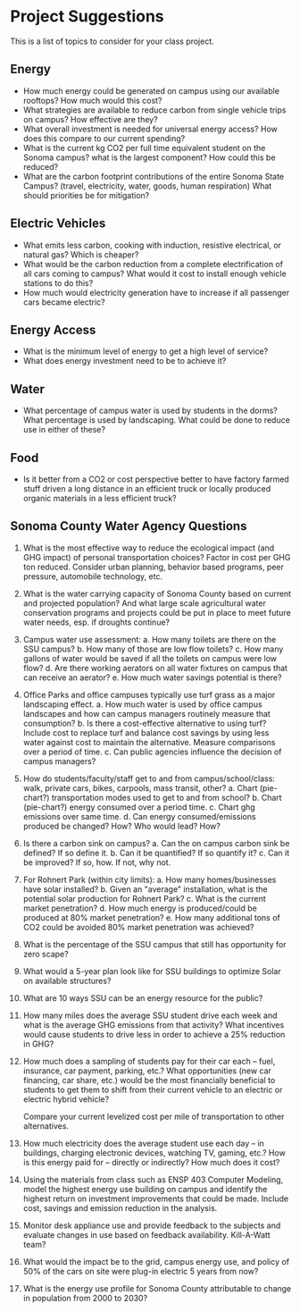 # Project Suggestions

This is a list of topics to consider for your class project.

## Energy
- How much energy could be generated on campus using our available
  rooftops?  How much would this cost?
- What strategies are available to reduce carbon from single vehicle
  trips on campus?  How effective are they?
- What overall investment is needed for universal energy access?  How
  does this compare to our current spending?
- What is the current kg CO2 per full time equivalent student on the
  Sonoma campus?  what is the largest component?  How could this be
  reduced?
- What are the carbon footprint contributions of the entire Sonoma State
  Campus?  (travel, electricity, water, goods, human respiration)  What
  should priorities be for mitigation?

## Electric Vehicles
- What emits less carbon, cooking with induction, resistive electrical,
  or natural gas?  Which is cheaper?
- What would be the carbon reduction from a complete electrification of
  all cars coming to campus?  What would it cost to install enough
  vehicle stations to do this?
- How much would electricity generation have to increase if all
  passenger cars became electric?

## Energy Access
- What is the minimum level of energy to get a high level of service?
- What does energy investment need to be to achieve it?

## Water
- What percentage of campus water is used by students in the dorms?
  What percentage is used by landscaping.  What could be done to reduce
  use in either of these?

## Food
- Is it better from a CO2 or cost perspective better to have factory
  farmed stuff driven a long distance in an efficient truck or locally
  produced organic materials in a less efficient truck?

## Sonoma County Water Agency Questions

1. What is the most effective way to reduce the ecological impact (and
   GHG impact) of personal transportation choices?  Factor in cost per
   GHG ton reduced.  Consider urban planning, behavior based programs,
   peer pressure, automobile technology, etc.

2. What is the water carrying capacity of Sonoma County based on current
   and projected population?  And what large scale agricultural water
   conservation programs and projects could be put in place to meet
   future water needs, esp. if droughts continue?

3. Campus water use assessment:
a. How many toilets are there on the SSU campus?
b. How many of those are low flow toilets?
c. How many gallons of water would be saved if all the toilets on campus were low flow?
d. Are there working aerators on all water fixtures on campus that can receive an aerator?
e. How much water savings potential is there?

4. Office Parks and office campuses typically use turf grass as a major landscaping effect.
a. How much water is used by office campus landscapes and how can campus managers routinely measure that consumption?
b. Is there a cost-effective alternative to using turf?  Include cost to replace turf and balance cost savings by using less water against cost to maintain the alternative.  Measure comparisons over a period of time.
c. Can public agencies influence the decision of campus managers?

5. How do students/faculty/staff get to and from campus/school/class: walk, private cars, bikes, carpools, mass transit, other?
a. Chart (pie-chart?) transportation modes used to get to and from school?
b. Chart (pie-chart?) energy consumed over a period time.
c. Chart ghg emissions over same time.
d. Can energy consumed/emissions produced be changed?  How? Who would lead?  How?

6. Is there a carbon sink on campus?
a. Can the on campus carbon sink be defined?  If so define it.
b. Can it be quantified?  If so quantify it?
c. Can it be improved?  If so, how.  If not, why not.

7. For Rohnert Park (within city limits):
a. How many homes/businesses have solar installed?
b. Given an "average" installation, what is the potential solar production for Rohnert Park?
c. What is the current market penetration?
d. How much energy is produced/could be produced at 80% market penetration?
e. How many additional tons of CO2 could be avoided 80% market penetration was achieved?

8. What is the percentage of the SSU campus that still has opportunity for zero
   scape?

9. What would a 5-year plan look like for SSU buildings to optimize Solar on
   available structures?

10. What are 10 ways SSU can be an energy resource for the public?

11. How many miles does the average SSU student drive each week and what is the
    average GHG emissions from that activity? What incentives would cause
    students to drive less in order to achieve a 25% reduction in GHG?

12. How much does a sampling of students pay for their car each – fuel,
    insurance, car payment, parking, etc.? What opportunities (new car
    financing, car share, etc.) would be the most financially beneficial to
    students to get them to shift from their current vehicle to an electric or
    electric hybrid vehicle?

    Compare your current levelized cost per mile of transportation to other alternatives.

13. How much electricity does the average student use each day – in buildings,
    charging electronic devices, watching TV, gaming, etc.? How is this energy
    paid for – directly or indirectly? How much does it cost?

14. Using the materials from class such as ENSP 403 Computer Modeling, model
    the highest energy use building on campus and identify the highest return
    on investment improvements that could be made.   Include cost, savings and
    emission reduction in the analysis.

15. Monitor desk appliance use and provide feedback to the subjects and
    evaluate changes in use based on feedback availability.  Kill-A-Watt team?

16. What would the impact be to the grid, campus energy use, and policy of 50%
    of the cars on site were plug-in electric 5 years from now?

17. What is the energy use profile for Sonoma County attributable to change in
    population from 2000 to 2030?


<!--
- what project topics are relevant to the climate protection campaign?
- could title 24-like building codes have avoided the propane and
  natural gas shortages in the 2013-14 winter?
- 330, 438 project and question: what percentage of solar is residential
  vs. commercial vs. utility scale?
- 330 project who is creating influence in the media and policy in
  climate?  are they effective?  do you agree with their tactics?
- 330 project: what fraction of energy use is walmart?  how can they have impact.
- 330 projects: cite any statistic in your paper
- 330 project: what are the issues around bird strikes and wind farms?
- ensp 202 or 330 question: what is the water per square meter per day
  used in the garden vs a grassy area of campus?
-->
